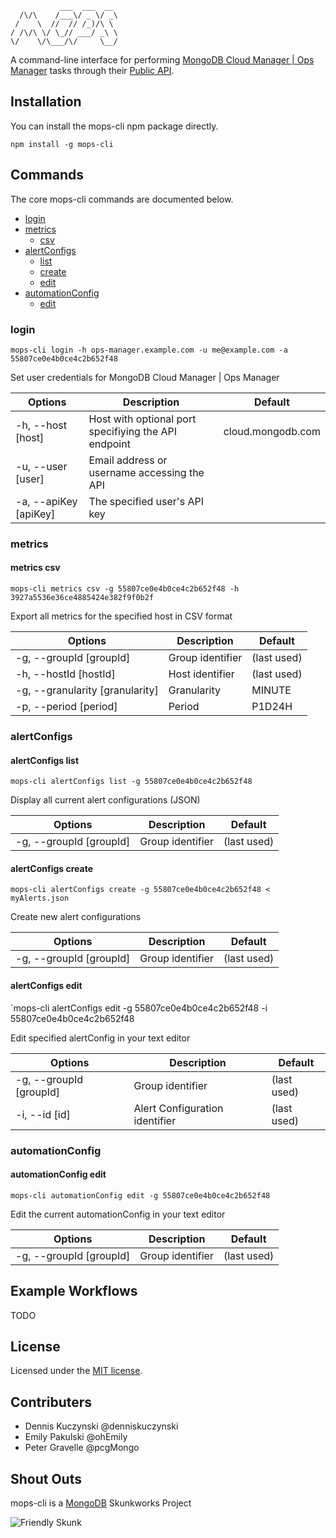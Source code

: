 ```
           ___  ___  __
  /\/\    /___\/ _ \/ _\
 /    \  //  // /_)/\ \
/ /\/\ \/ \_// ___/ _\ \
\/    \/\___/\/     \__/

```

A command-line interface for performing [MongoDB Cloud Manager | Ops Manager](https://cloud.mongodb.com) tasks through their [Public API](http://mms.mongodb.com/help/core/api/).

## Installation

You can install the mops-cli npm package directly.

`npm install -g mops-cli`


## Commands

The core mops-cli commands are documented below.

* [login](#login)
* [metrics](#metrics)
  * [csv](#metrics-csv)
* [alertConfigs](#alertConfigs)
  * [list](#alertConfigs-list)
  * [create](#alertConfigs-create)
  * [edit](#alertConfigs-edit)
* [automationConfig](#automationConfig)
  * [edit](#automationConfig-edit)

### login
`mops-cli login -h ops-manager.example.com -u me@example.com -a 55807ce0e4b0ce4c2b652f48`

Set user credentials for MongoDB Cloud Manager | Ops Manager

| Options               | Description                                          | Default           |
| ----------------------|------------------------------------------------------|-------------------|
| -h, --host [host]     | Host with optional port specifiying the API endpoint | cloud.mongodb.com |
| -u, --user [user]     | Email address or username accessing the API          |                   |
| -a, --apiKey [apiKey] | The specified user's API key                         |                   |

### metrics

#### metrics csv
`mops-cli metrics csv -g 55807ce0e4b0ce4c2b652f48 -h 3927a5536e36ce4885424e382f9f0b2f`

Export all metrics for the specified host in CSV format

| Options                 | Description                                          | Default           |
| ------------------------|------------------------------------------------------|-------------------|
| -g, --groupId [groupId] | Group identifier                                     | (last used)       |
| -h, --hostId [hostId]   | Host identifier                                      | (last used)       |
| -g, --granularity [granularity]   | Granularity                                | MINUTE            |
| -p, --period [period]   | Period                                               | P1D24H            |

### alertConfigs

#### alertConfigs list
`mops-cli alertConfigs list -g 55807ce0e4b0ce4c2b652f48`

Display all current alert configurations (JSON)

| Options                 | Description                                          | Default           |
| ------------------------|------------------------------------------------------|-------------------|
| -g, --groupId [groupId] | Group identifier                                     | (last used)       |

#### alertConfigs create
`mops-cli alertConfigs create -g 55807ce0e4b0ce4c2b652f48 < myAlerts.json`

Create new alert configurations

| Options                 | Description                                          | Default           |
| ------------------------|------------------------------------------------------|-------------------|
| -g, --groupId [groupId] | Group identifier                                     | (last used)       |

#### alertConfigs edit
`mops-cli alertConfigs edit -g 55807ce0e4b0ce4c2b652f48 -i 55807ce0e4b0ce4c2b652f48

Edit specified alertConfig in your text editor

| Options                 | Description                                          | Default           |
| ------------------------|------------------------------------------------------|-------------------|
| -g, --groupId [groupId] | Group identifier                                     | (last used)       |
| -i, --id [id]           | Alert Configuration identifier                       | (last used)       |

### automationConfig

#### automationConfig edit
`mops-cli automationConfig edit -g 55807ce0e4b0ce4c2b652f48`

Edit the current automationConfig in your text editor

| Options                 | Description                                          | Default           |
| ------------------------|------------------------------------------------------|-------------------|
| -g, --groupId [groupId] | Group identifier                                     | (last used)       |


## Example Workflows

TODO


## License
Licensed under the [MIT license](LICENSE-MIT "MIT License").


## Contributers
* Dennis Kuczynski @denniskuczynski
* Emily Pakulski @ohEmily
* Peter Gravelle @pcgMongo


## Shout Outs

mops-cli is a [MongoDB](http://www.mongodb.com) Skunkworks Project


![Friendly Skunk](http://s12.postimg.org/fxmtcosx9/skunkworks2.jpg)
